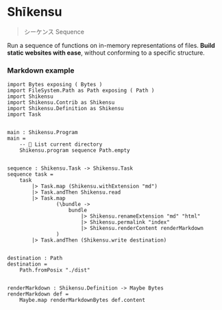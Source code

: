 # Shīkensu

> シーケンス
> Sequence

Run a sequence of functions on in-memory representations of files.
__Build static websites with ease__, without conforming to a specific structure.

### Markdown example

```gren
import Bytes exposing ( Bytes )
import FileSystem.Path as Path exposing ( Path )
import Shikensu
import Shikensu.Contrib as Shikensu
import Shikensu.Definition as Shikensu
import Task


main : Shikensu.Program
main =
    -- 🚀 List current directory
    Shikensu.program sequence Path.empty


sequence : Shikensu.Task -> Shikensu.Task
sequence task =
    task
        |> Task.map (Shikensu.withExtension "md")
        |> Task.andThen Shikensu.read
        |> Task.map
                (\bundle ->
                    bundle
                        |> Shikensu.renameExtension "md" "html"
                        |> Shikensu.permalink "index"
                        |> Shikensu.renderContent renderMarkdown
                )
        |> Task.andThen (Shikensu.write destination)


destination : Path
destination =
    Path.fromPosix "./dist"


renderMarkdown : Shikensu.Definition -> Maybe Bytes
renderMarkdown def =
    Maybe.map renderMarkdownBytes def.content
```
